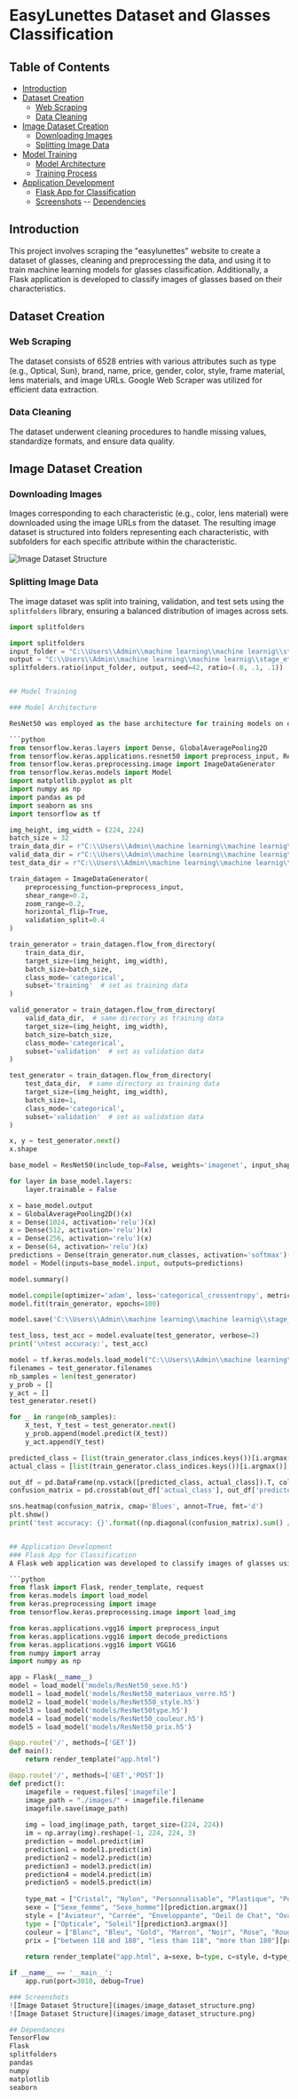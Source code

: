 # EasyLunettes Dataset and Glasses Classification

## Table of Contents

- [Introduction](#introduction)
- [Dataset Creation](#dataset-creation)
  - [Web Scraping](#web-scraping)
  - [Data Cleaning](#data-cleaning)
- [Image Dataset Creation](#image-dataset-creation)
  - [Downloading Images](#downloading-images)
  - [Splitting Image Data](#splitting-image-data)
- [Model Training](#model-training)
  - [Model Architecture](#model-architecture)
  - [Training Process](#training-process)
- [Application Development](#application-development)
  - [Flask App for Classification](#flask-app-for-classification)
  - [Screenshots](#screenshots)
-- [Dependencies](#dependencies) 


## Introduction

This project involves scraping the "easylunettes" website to create a dataset of glasses, cleaning and preprocessing the data, and using it to train machine learning models for glasses classification. Additionally, a Flask application is developed to classify images of glasses based on their characteristics.

## Dataset Creation

### Web Scraping

The dataset consists of 6528 entries with various attributes such as type (e.g., Optical, Sun), brand, name, price, gender, color, style, frame material, lens materials, and image URLs. Google Web Scraper was utilized for efficient data extraction.

### Data Cleaning

The dataset underwent cleaning procedures to handle missing values, standardize formats, and ensure data quality.

## Image Dataset Creation

### Downloading Images

Images corresponding to each characteristic (e.g., color, lens material) were downloaded using the image URLs from the dataset. The resulting image dataset is structured into folders representing each characteristic, with subfolders for each specific attribute within the characteristic.

![Image Dataset Structure](images/image_dataset_structure.png)

### Splitting Image Data

The image dataset was split into training, validation, and test sets using the `splitfolders` library, ensuring a balanced distribution of images across sets.

```python
import splitfolders

import splitfolders
input_folder = "C:\\Users\\Admin\\machine learning\\machine learnig\\stage_ete_02\\test_style\\test_resnet\\input_style"
output = "C:\\Users\\Admin\\machine learning\\machine learnig\\stage_ete_02\\test_style\\test_resnet\\output_style" 
splitfolders.ratio(input_folder, output, seed=42, ratio=(.8, .1, .1))


## Model Training

### Model Architecture

ResNet50 was employed as the base architecture for training models on different characteristics such as color, lens material, price, gender, style, and type of glasses.

```python
from tensorflow.keras.layers import Dense, GlobalAveragePooling2D
from tensorflow.keras.applications.resnet50 import preprocess_input, ResNet50
from tensorflow.keras.preprocessing.image import ImageDataGenerator
from tensorflow.keras.models import Model
import matplotlib.pyplot as plt
import numpy as np
import pandas as pd
import seaborn as sns
import tensorflow as tf

img_height, img_width = (224, 224)
batch_size = 32
train_data_dir = r"C:\\Users\\Admin\\machine learning\\machine learnig\\stage_ete_02\\test_style\\test_resnet\\output_style\\train"
valid_data_dir = r"C:\\Users\\Admin\\machine learning\\machine learnig\\stage_ete_02\\test_style\\test_resnet\\output_style\\val"
test_data_dir = r"C:\\Users\\Admin\\machine learning\\machine learnig\\stage_ete_02\\test_style\\test_resnet\\output_style\\test"

train_datagen = ImageDataGenerator(
    preprocessing_function=preprocess_input,
    shear_range=0.2,
    zoom_range=0.2,
    horizontal_flip=True,
    validation_split=0.4
)

train_generator = train_datagen.flow_from_directory(
    train_data_dir,
    target_size=(img_height, img_width),
    batch_size=batch_size,
    class_mode='categorical',
    subset='training'  # set as training data
)

valid_generator = train_datagen.flow_from_directory(
    valid_data_dir,  # same directory as training data
    target_size=(img_height, img_width),
    batch_size=batch_size,
    class_mode='categorical',
    subset='validation'  # set as validation data
)

test_generator = train_datagen.flow_from_directory(
    test_data_dir,  # same directory as training data
    target_size=(img_height, img_width),
    batch_size=1,
    class_mode='categorical',
    subset='validation'  # set as validation data
)

x, y = test_generator.next()
x.shape

base_model = ResNet50(include_top=False, weights='imagenet', input_shape=(img_height, img_width, 3))

for layer in base_model.layers:
    layer.trainable = False

x = base_model.output
x = GlobalAveragePooling2D()(x)
x = Dense(1024, activation='relu')(x)
x = Dense(512, activation='relu')(x)
x = Dense(256, activation='relu')(x)
x = Dense(64, activation='relu')(x)
predictions = Dense(train_generator.num_classes, activation='softmax')(x)
model = Model(inputs=base_model.input, outputs=predictions)

model.summary()

model.compile(optimizer='adam', loss='categorical_crossentropy', metrics=['accuracy'])
model.fit(train_generator, epochs=100)

model.save('C:\\Users\\Admin\\machine learning\\machine learnig\\stage_ete_02\\test_style\\save_test\\ResNet550_style.h5')

test_loss, test_acc = model.evaluate(test_generator, verbose=2)
print('\ntest accuracy:', test_acc)

model = tf.keras.models.load_model("C:\\Users\\Admin\\machine learning\\machine learnig\\stage_ete_02\\test_style\\save_test\\ResNet550_style.h5")
filenames = test_generator.filenames
nb_samples = len(test_generator)
y_prob = []
y_act = []
test_generator.reset()

for _ in range(nb_samples):
    X_test, Y_test = test_generator.next()
    y_prob.append(model.predict(X_test))
    y_act.append(Y_test)

predicted_class = [list(train_generator.class_indices.keys())[i.argmax()] for i in y_prob]
actual_class = [list(train_generator.class_indices.keys())[i.argmax()] for i in y_act]

out_df = pd.DataFrame(np.vstack([predicted_class, actual_class]).T, columns=['predicted_class', 'actual_class'])
confusion_matrix = pd.crosstab(out_df['actual_class'], out_df['predicted_class'], rownames=['Actual'], colnames=['Predicted'])

sns.heatmap(confusion_matrix, cmap='Blues', annot=True, fmt='d')
plt.show()
print('test accuracy: {}'.format((np.diagonal(confusion_matrix).sum() / confusion_matrix.sum().sum() * 100)))


## Application Development
### Flask App for Classification
A Flask web application was developed to classify images of glasses using the trained models. Each model predicts characteristics such as style, color, and type based on input images.

```python
from flask import Flask, render_template, request
from keras.models import load_model
from keras.preprocessing import image
from tensorflow.keras.preprocessing.image import load_img

from keras.applications.vgg16 import preprocess_input
from keras.applications.vgg16 import decode_predictions
from keras.applications.vgg16 import VGG16
from numpy import array
import numpy as np

app = Flask(__name__)
model = load_model('models/ResNet50_sexe.h5')
model1 = load_model('models/ResNet50_materiaux_verre.h5')
model2 = load_model('models/ResNet550_style.h5')
model3 = load_model('models/ResNet50type.h5')
model4 = load_model('models/ResNet50_couleur.h5')
model5 = load_model('models/ResNet50_prix.h5')

@app.route('/', methods=['GET'])
def main():
    return render_template("app.html")

@app.route('/', methods=['GET','POST'])
def predict():
    imagefile = request.files['imagefile']
    image_path = "./images/" + imagefile.filename
    imagefile.save(image_path)
    
    img = load_img(image_path, target_size=(224, 224))
    im = np.array(img).reshape(-1, 224, 224, 3)
    prediction = model.predict(im)
    prediction1 = model1.predict(im)
    prediction2 = model2.predict(im)
    prediction3 = model3.predict(im)
    prediction4 = model4.predict(im)
    prediction5 = model5.predict(im)
   
    type_mat = ["Cristal", "Nylon", "Personnalisable", "Plastique", "Polycarbonate"][prediction1.argmax()]
    sexe = ["Sexe_femme", "Sexe_homme"][prediction.argmax()]
    style = ["Aviateur", "Carrée", "Enveloppante", "Oeil de Chat", "Ovale", "Oversize", "Papillon", "Ronde", "Verre Unique", "Wayfarer"][prediction2.argmax()]
    type = ["Opticale", "Soleil"][prediction3.argmax()]
    couleur = ["Blanc", "Bleu", "Gold", "Marron", "Noir", "Rose", "Rouge", "Silver", "Tortoise", "Vert"][prediction4.argmax()]
    prix = ["between 118 and 180", "less than 118", "more than 180"][prediction5.argmax()]
    
    return render_template("app.html", a=sexe, b=type, c=style, d=type_mat, e=couleur, f=prix)

if __name__ == '__main__':
    app.run(port=3010, debug=True)

### Screenshots
![Image Dataset Structure](images/image_dataset_structure.png)
![Image Dataset Structure](images/image_dataset_structure.png)

## Dépendances
TensorFlow
Flask
splitfolders
pandas
numpy
matplotlib
seaborn


